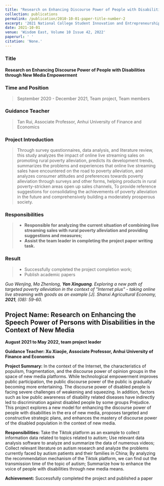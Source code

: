 ```yaml
---
title: "Research on Enhancing Discourse Power of People with Disabilities through New Media Empowerment"
collection: publications
permalink: /publication/2010-10-01-paper-title-number-2
excerpt: '2021 National College Student Innovation and Entrepreneurship Training Program Project'
date: 2021-10-01
venue: 'Wisdom East, Volume 10 Issue 42, 2022'
paperurl: ' '
citation: 'None.'
---
```

### Title

#### Research on Enhancing Discourse Power of People with Disabilities through New Media Empowerment

### Time and Position
> September 2020 - December 2021, Team project, Team members

### Guidance Teacher
> Tan Rui, Associate Professor, Anhui University of Finance and Economics

### Project Introduction

> Through survey questionnaires, data analysis, and literature review, this study analyzes the impact of online live streaming sales on promoting rural poverty alleviation, predicts its development trends, summarizes the problems and experiences that online live streaming sales have encountered on the road to poverty alleviation, and analyzes consumer attitudes and preferences towards poverty alleviation through surveys and other forms, helping products in rural poverty-stricken areas open up sales channels, To provide reference suggestions for consolidating the achievements of poverty alleviation in the future and comprehensively building a moderately prosperous society.

### Responsibilities

> * **Responsible for analyzing the current situation of combining live streaming sales with rural poverty alleviation and providing suggestions and measures;**
> * **Assist the team leader in completing the project paper writing task.**

### Result

> * Successfully completed the project completion work;
> * Publish academic papers

*Guo Wenjing, Ma Zhenlong, **Yan Xinguang**. Exploring a new path of targeted poverty alleviation in the context of "Internet plus" - taking online live streaming with goods as an example [J]. Shanxi Agricultural Economy, **2021**, (08): 59-60.*





## Project Name: Research on Enhancing the Speech Power of Persons with Disabilities in the Context of New Media

**August 2021 to May 2022, team project leader**

**Guidance Teacher: Xu Xiaojie, Associate Professor, Anhui University of Finance and Economics**

**Project Summary:** In the context of the Internet, the characteristics of populism, fragmentation, and the discourse power of opinion groups in the space of new media platforms. While technological empowerment improves public participation, the public discourse power of the public is gradually becoming more entertaining. The discourse power of disabled people is facing severe challenges of weakening and squeezing. In addition, factors such as low public awareness of disability related diseases have indirectly led to discrimination against disabled people by some groups Prejudice. This project explores a new model for enhancing the discourse power of people with disabilities in the era of new media, proposes targeted and constructive strategic plans, and enhances the mastery of discourse power of the disabled population in the context of new media.

**Responsibilities:** Take the Tiktok platform as an example to collect information data related to topics related to autism;
Use relevant data analysis software to analyze and summarize the data of numerous videos;
Collect relevant literature on autism research and analyze the problems currently faced by autism patients and their families in China;
By analyzing the recommendation mechanism of the Tiktok platform, we can find out the transmission time of the topic of autism;
Summarize how to enhance the voice of people with disabilities through new media means.

**Achievement:** Successfully completed the project and published a paper
